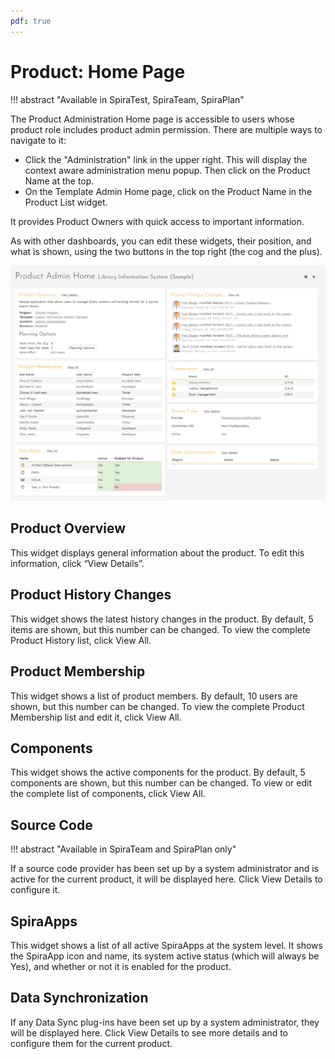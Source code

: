 ```yaml
---
pdf: true
---
```


# Product: Home Page
!!! abstract "Available in SpiraTest, SpiraTeam, SpiraPlan"

The Product Administration Home page is accessible to users whose product role includes product admin permission. There are multiple ways to navigate to it: 

- Click the "Administration" link in the upper right. This will display the context aware administration menu popup. Then click on the Product Name at the top.
- On the Template Admin Home page, click on the Product Name in the Product List widget.

It provides Product Owners with quick access to important information.

As with other dashboards, you can edit these widgets, their position, and what is shown, using the two buttons in the top right (the cog and the plus).

![](img/Product_Admin_Home.png)

## Product Overview
This widget displays general information about the product. To edit this information, click “View Details”.

## Product History Changes
This widget shows the latest history changes in the product. By default, 5 items are shown, but this number can be changed. To view the complete Product History list, click View All.

## Product Membership
This widget shows a list of product members. By default, 10 users are shown, but this number can be changed. To view the complete Product Membership list and edit it, click View All.

## Components
This widget shows the active components for the product. By default, 5 components are shown, but this number can be changed. To view or edit the complete list of components, click View All.

## Source Code
!!! abstract "Available in SpiraTeam and SpiraPlan only"

If a source code provider has been set up by a system administrator and is active for the current product, it will be displayed here. Click View Details to configure it. 

## SpiraApps
This widget shows a list of all active SpiraApps at the system level. It shows the SpiraApp icon and name, its system active status (which will always be Yes), and whether or not it is enabled for the product.

## Data Synchronization
If any Data Sync plug-ins have been set up by a system administrator, they will be displayed here. Click View Details to see more details and to configure them for the current product.